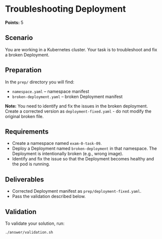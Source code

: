 # Troubleshooting Deployment

**Points:** 5

## Scenario
You are working in a Kubernetes cluster. Your task is to troubleshoot and fix a broken Deployment.

## Preparation
In the `prep/` directory you will find:
- `namespace.yaml` – namespace manifest
- `broken-deployment.yaml` – broken Deployment manifest

**Note:** You need to identify and fix the issues in the broken deployment. Create a corrected version as `deployment-fixed.yaml` - do not modify the original broken file.

## Requirements
- Create a namespace named `exam-0-task-09`.
- Deploy a Deployment named `broken-deployment` in that namespace. The Deployment is intentionally broken (e.g., wrong image).
- Identify and fix the issue so that the Deployment becomes healthy and the pod is running.

## Deliverables
- Corrected Deployment manifest as `prep/deployment-fixed.yaml`.
- Pass the validation described below.

## Validation
To validate your solution, run:

```sh
./answer/validation.sh
```
